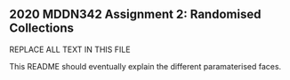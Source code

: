 ## 2020 MDDN342 Assignment 2: Randomised Collections

REPLACE ALL TEXT IN THIS FILE

This README should eventually explain the different paramaterised faces.
